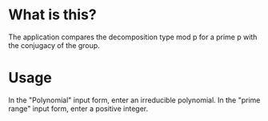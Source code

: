 # What is this?
The application compares the decomposition type mod p for a prime p with the conjugacy of the group.

# Usage

In the "Polynomial" input form, enter an irreducible polynomial.
In the "prime range" input form, enter a positive integer.
